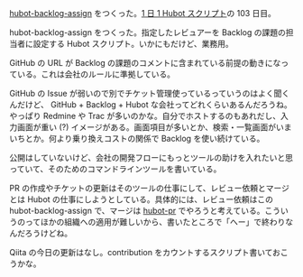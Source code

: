 [hubot-backlog-assign][gh:bouzuya/hubot-backlog-assign] をつくった。[1 日 1 Hubot スクリプト][hubot-script-per-day]の 103 日目。

hubot-backlog-assign をつくった。指定したレビュアーを Backlog の課題の担当者に設定する Hubot スクリプト。いかにもだけど、業務用。

GitHub の URL が Backlog の課題のコメントに含まれている前提の動きになっている。これは会社のルールに準拠している。

GitHub の Issue が弱いので別でチケット管理使っているっていうのはよく聞くんだけど、 GitHub + Backlog + Hubot な会社ってどれくらいあるんだろうね。やっぱり Redmine や Trac が多いのかな。自分でホストするのもあれだし、入力画面が重い (?) イメージがある。画面項目が多いとか、検索・一覧画面がいまいちとか。何より乗り換えコストの関係で Backlog を使い続けている。

公開はしていないけど、会社の開発フローにもっとツールの助けを入れたいと思っていて、そのためのコマンドラインツールを書いている。

PR の作成やチケットの更新はそのツールの仕事にして、レビュー依頼とマージとは Hubot の仕事にしようとしている。具体的には、レビュー依頼はこの hubot-backlog-assign で、マージは [hubot-pr][gh:bouzuya/hubot-pr] でやろうと考えている。こういうのってほかの組織への適用が難しいから、書いたところで「へー」で終わりなんだろうけどね。

Qiita の今日の更新はなし。contribution をカウントするスクリプト書いておこうかな。

[backlog-assign]: http://synthsky.com/backlog-assign/
[gh:bouzuya/hubot-backlog-assign]: https://github.com/bouzuya/hubot-backlog-assign
[gh:bouzuya/hubot-pr]: https://github.com/bouzuya/hubot-pr
[hubot-script-per-day]: https://blog.bouzuya.net/posts?tags=hubot-script-per-day
